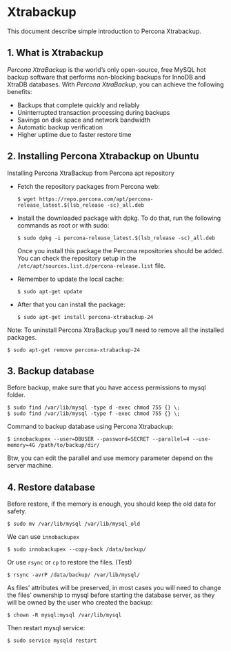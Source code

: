 # Xtrabackup

This document describe simple introduction to Percona Xtrabackup.

## 1. What is Xtrabackup

*Percona XtraBackup* is the world’s only open-source, free MySQL hot backup software that performs non-blocking backups for InnoDB and XtraDB databases. With *Percona XtraBackup*, you can achieve the following benefits:

- Backups that complete quickly and reliably
- Uninterrupted transaction processing during backups
- Savings on disk space and network bandwidth
- Automatic backup verification
- Higher uptime due to faster restore time

## 2. Installing Percona Xtrabackup on Ubuntu

Installing Percona XtraBackup from Percona apt repository

- Fetch the repository packages from Percona web:

    ```
    $ wget https://repo.percona.com/apt/percona-release_latest.$(lsb_release -sc)_all.deb
    ```

- Install the downloaded package with dpkg. To do that, run the following commands as root or with sudo:

    ```
    $ sudo dpkg -i percona-release_latest.$(lsb_release -sc)_all.deb
    ```

    Once you install this package the Percona repositories should be added. You can check the repository setup in the `/etc/apt/sources.list.d/percona-release.list` file.

- Remember to update the local cache:

    ```
    $ sudo apt-get update
    ```

- After that you can install the package:

    ```
    $ sudo apt-get install percona-xtrabackup-24
    ```

Note: To uninstall Percona XtraBackup you’ll need to remove all the installed packages.

```
$ sudo apt-get remove percona-xtrabackup-24
```

## 3. Backup database

Before backup, make sure that you have access permissions to mysql folder.

```
$ sudo find /var/lib/mysql -type d -exec chmod 755 {} \;
$ sudo find /var/lib/mysql -type f -exec chmod 755 {} \;
```

Command to backup database using Percona Xtrabackup:

```
$ innobackupex --user=DBUSER --password=SECRET --parallel=4 --use-memory=4G /path/to/backup/dir/
```

Btw, you can edit the parallel and use memory parameter depend on the server machine.

## 4. Restore database 

Before restore, if the memory is enough, you should keep the old data for safety.

```
$ sudo mv /var/lib/mysql /var/lib/mysql_old
```

We can use `innobackupex`

```
$ sudo innobackupex --copy-back /data/backup/
```

Or use `rsync` or `cp` to restore the files. (Test)

```
$ rsync -avrP /data/backup/ /var/lib/mysql/
```

As files’ attributes will be preserved, in most cases you will need to change the files’ ownership to mysql before starting the database server, as they will be owned by the user who created the backup:

```
$ chown -R mysql:mysql /var/lib/mysql
```

Then restart mysql service:

```
$ sudo service mysqld restart
```
